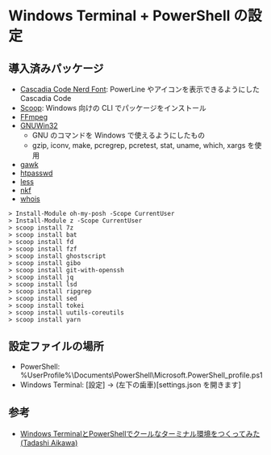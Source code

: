# Windows Terminal + PowerShell の設定

## 導入済みパッケージ

- [Cascadia Code Nerd Font](https://github.com/ryanoasis/nerd-fonts/releases): PowerLine やアイコンを表示できるようにした Cascadia Code
- [Scoop](https://scoop.sh/): Windows 向けの CLI でパッケージをインストール
- [FFmpeg](https://www.gyan.dev/ffmpeg/builds/)
- [GNUWin32](https://sourceforge.net/projects/getgnuwin32/)
	- GNU のコマンドを Windows で使えるようにしたもの
	- gzip, iconv, make, pcregrep, pcretest, stat, uname, which, xargs を使用
- [gawk](https://www.vector.co.jp/soft/win95/util/se376460.html)
- [htpasswd](https://httpd.apache.org/)
- [less](https://github.com/jftuga/less-Windows)
- [nkf](https://www.vector.co.jp/soft/win95/util/se295331.html)
- [whois](https://docs.microsoft.com/ja-jp/sysinternals/downloads/whois)

```shell-session
> Install-Module oh-my-posh -Scope CurrentUser
> Install-Module z -Scope CurrentUser
> scoop install 7z
> scoop install bat
> scoop install fd
> scoop install fzf
> scoop install ghostscript
> scoop install gibo
> scoop install git-with-openssh
> scoop install jq
> scoop install lsd
> scoop install ripgrep
> scoop install sed
> scoop install tokei
> scoop install uutils-coreutils
> scoop install yarn
```

## 設定ファイルの場所

- PowerShell: %UserProfile%\Documents\PowerShell\Microsoft.PowerShell_profile.ps1
- Windows Terminal: [設定] → (左下の歯車)[settings.json を開きます]

## 参考

- [Windows TerminalとPowerShellでクールなターミナル環境をつくってみた (Tadashi Aikawa)](https://blog.mamansoft.net/2020/05/31/windows-terminal-and-power-shell-makes-beautiful/)

